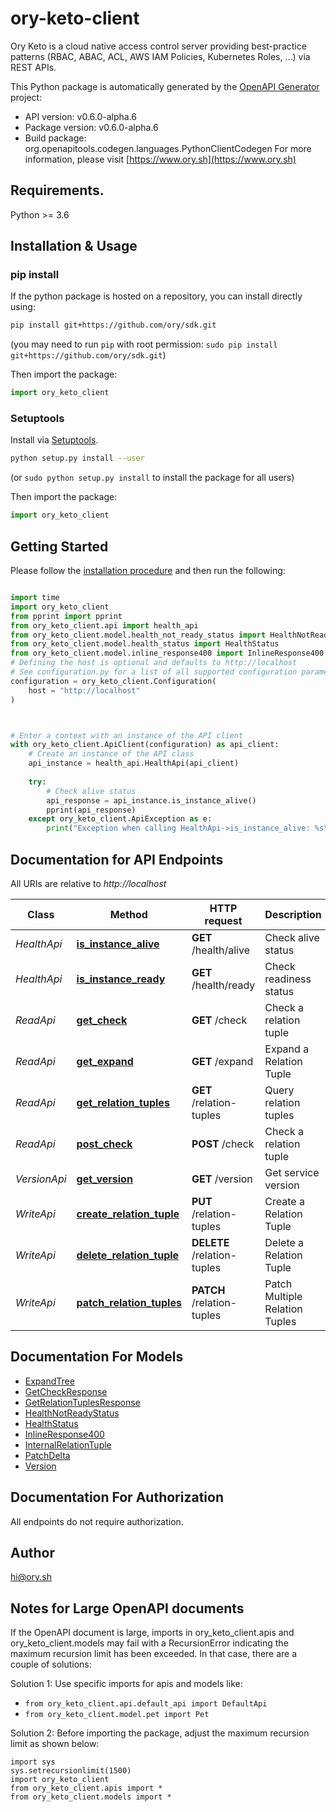 # ory-keto-client
Ory Keto is a cloud native access control server providing best-practice patterns (RBAC, ABAC, ACL, AWS IAM Policies, Kubernetes Roles, ...) via REST APIs.

This Python package is automatically generated by the [OpenAPI Generator](https://openapi-generator.tech) project:

- API version: v0.6.0-alpha.6
- Package version: v0.6.0-alpha.6
- Build package: org.openapitools.codegen.languages.PythonClientCodegen
For more information, please visit [https://www.ory.sh](https://www.ory.sh)

## Requirements.

Python >= 3.6

## Installation & Usage
### pip install

If the python package is hosted on a repository, you can install directly using:

```sh
pip install git+https://github.com/ory/sdk.git
```
(you may need to run `pip` with root permission: `sudo pip install git+https://github.com/ory/sdk.git`)

Then import the package:
```python
import ory_keto_client
```

### Setuptools

Install via [Setuptools](http://pypi.python.org/pypi/setuptools).

```sh
python setup.py install --user
```
(or `sudo python setup.py install` to install the package for all users)

Then import the package:
```python
import ory_keto_client
```

## Getting Started

Please follow the [installation procedure](#installation--usage) and then run the following:

```python

import time
import ory_keto_client
from pprint import pprint
from ory_keto_client.api import health_api
from ory_keto_client.model.health_not_ready_status import HealthNotReadyStatus
from ory_keto_client.model.health_status import HealthStatus
from ory_keto_client.model.inline_response400 import InlineResponse400
# Defining the host is optional and defaults to http://localhost
# See configuration.py for a list of all supported configuration parameters.
configuration = ory_keto_client.Configuration(
    host = "http://localhost"
)



# Enter a context with an instance of the API client
with ory_keto_client.ApiClient(configuration) as api_client:
    # Create an instance of the API class
    api_instance = health_api.HealthApi(api_client)
    
    try:
        # Check alive status
        api_response = api_instance.is_instance_alive()
        pprint(api_response)
    except ory_keto_client.ApiException as e:
        print("Exception when calling HealthApi->is_instance_alive: %s\n" % e)
```

## Documentation for API Endpoints

All URIs are relative to *http://localhost*

Class | Method | HTTP request | Description
------------ | ------------- | ------------- | -------------
*HealthApi* | [**is_instance_alive**](docs/HealthApi.md#is_instance_alive) | **GET** /health/alive | Check alive status
*HealthApi* | [**is_instance_ready**](docs/HealthApi.md#is_instance_ready) | **GET** /health/ready | Check readiness status
*ReadApi* | [**get_check**](docs/ReadApi.md#get_check) | **GET** /check | Check a relation tuple
*ReadApi* | [**get_expand**](docs/ReadApi.md#get_expand) | **GET** /expand | Expand a Relation Tuple
*ReadApi* | [**get_relation_tuples**](docs/ReadApi.md#get_relation_tuples) | **GET** /relation-tuples | Query relation tuples
*ReadApi* | [**post_check**](docs/ReadApi.md#post_check) | **POST** /check | Check a relation tuple
*VersionApi* | [**get_version**](docs/VersionApi.md#get_version) | **GET** /version | Get service version
*WriteApi* | [**create_relation_tuple**](docs/WriteApi.md#create_relation_tuple) | **PUT** /relation-tuples | Create a Relation Tuple
*WriteApi* | [**delete_relation_tuple**](docs/WriteApi.md#delete_relation_tuple) | **DELETE** /relation-tuples | Delete a Relation Tuple
*WriteApi* | [**patch_relation_tuples**](docs/WriteApi.md#patch_relation_tuples) | **PATCH** /relation-tuples | Patch Multiple Relation Tuples


## Documentation For Models

 - [ExpandTree](docs/ExpandTree.md)
 - [GetCheckResponse](docs/GetCheckResponse.md)
 - [GetRelationTuplesResponse](docs/GetRelationTuplesResponse.md)
 - [HealthNotReadyStatus](docs/HealthNotReadyStatus.md)
 - [HealthStatus](docs/HealthStatus.md)
 - [InlineResponse400](docs/InlineResponse400.md)
 - [InternalRelationTuple](docs/InternalRelationTuple.md)
 - [PatchDelta](docs/PatchDelta.md)
 - [Version](docs/Version.md)


## Documentation For Authorization

 All endpoints do not require authorization.

## Author

hi@ory.sh


## Notes for Large OpenAPI documents
If the OpenAPI document is large, imports in ory_keto_client.apis and ory_keto_client.models may fail with a
RecursionError indicating the maximum recursion limit has been exceeded. In that case, there are a couple of solutions:

Solution 1:
Use specific imports for apis and models like:
- `from ory_keto_client.api.default_api import DefaultApi`
- `from ory_keto_client.model.pet import Pet`

Solution 2:
Before importing the package, adjust the maximum recursion limit as shown below:
```
import sys
sys.setrecursionlimit(1500)
import ory_keto_client
from ory_keto_client.apis import *
from ory_keto_client.models import *
```

